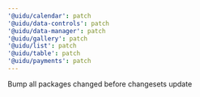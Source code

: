 ```yaml
---
'@uidu/calendar': patch
'@uidu/data-controls': patch
'@uidu/data-manager': patch
'@uidu/gallery': patch
'@uidu/list': patch
'@uidu/table': patch
'@uidu/payments': patch
---
```


Bump all packages changed before changesets update
